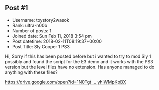 ## Post #1
- Username: toystory2wasok
- Rank: ultra-n00b
- Number of posts: 1
- Joined date: Sun Feb 11, 2018 3:54 pm
- Post datetime: 2018-02-11T08:19:37+00:00
- Post Title: Sly Cooper 1 PS3

Hi, Sorry if this has been posted before but i wanted to try to mod Sly 1 possibly and found the script for the E3 demo and it works with the PS3 version but the level files have no extension. Has anyone managed to do anything with these files?

[https://drive.google.com/open?id=1N0Tgt ... yhiWMpKpBX](https://drive.google.com/open?id=1N0Tgtp6EZZ5HUJnkedUpneyhiWMpKpBX)
